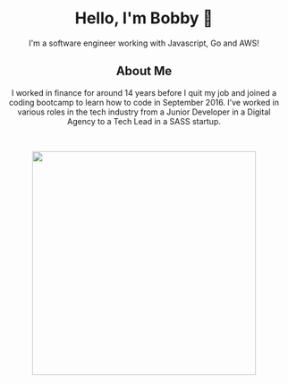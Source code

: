 <h1 align="center">Hello, I'm Bobby 👋</h1>

<p align="center">I'm a software engineer working with Javascript, Go and AWS!</p>

<h2 align="center">About Me</h2>

<p align="center">I worked in finance for around 14 years before I quit my job and joined
          a coding bootcamp to learn how to code in September 2016. I’ve worked
          in various roles in the tech industry from a Junior Developer in a
          Digital Agency to a Tech Lead in a SASS startup.</p>
 <br/>
 <p align="center">
<img src="https://github-readme-stats.vercel.app/api/top-langs/?username=brossdev&layout=compact&theme=nightowl" width="400" />
</p>

